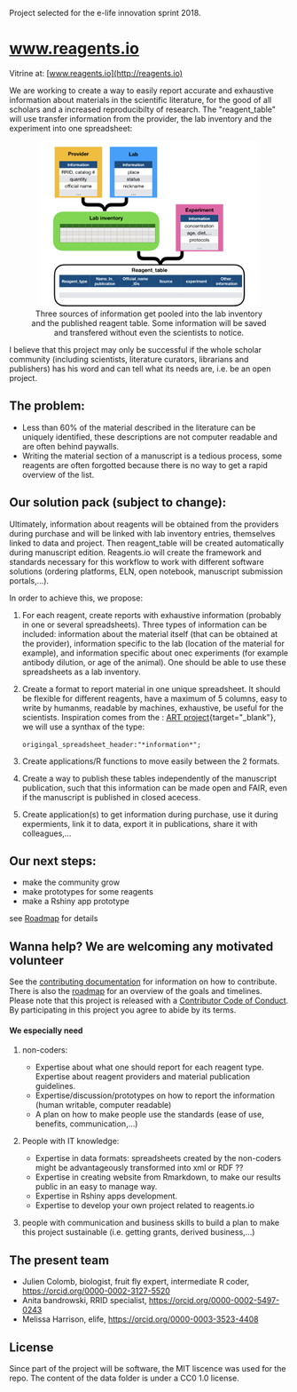 Project selected for the e-life innovation sprint 2018.

# www.reagents.io
Vitrine at:
[www.reagents.io](http://reagents.io)

We are working to create a way to easily report accurate and exhaustive information about materials in the scientific literature, for the good of all scholars and a increased reproducibilty of research. The "reagent_table" will use transfer information from the provider, the lab inventory and the experiment into one spreadsheet:

<center>
<figure>
  <img src="data/figures/Scheme_01.jpeg" alt="" width="400"/>
  <figcaption>Three sources of information get pooled into the lab inventory and the published reagent table. Some information will be saved and transfered without even the scientists to notice.</figcaption>
</figure>
</center>




I believe that this project may only be successful if the whole scholar community (including scientists, literature curators, librarians and publishers) has his word and can tell what its needs are, i.e. be an open project.



## The problem:

- Less than 60% of the material described in the literature can be uniquely identified, these descriptions are not computer readable and are often behind paywalls. 
- Writing the material section of a manuscript is a tedious process, some reagents are often forgotted because there is no way to get a rapid overview of the list.


## Our solution pack (subject to change): 

Ultimately, information about reagents will be obtained from the providers during purchase and will be linked with lab inventory entries, themselves linked to data and project. Then reagent_table will be created automatically during manuscript edition. Reagents.io will create the framework and standards necessary for this workflow to work with different software solutions (ordering platforms, ELN, open notebook, manuscript submission portals,...).

In order to achieve this, we propose:

1. For each reagent, create reports with exhaustive information (probably in one or several spreadsheets). Three types of information can be included: information about the material itself (that can be obtained at the provider), information specific to the lab (location of the material for example), and information specific about onec experiments (for example antibody dilution, or age of the animal). One should be able to use these spreadsheets as a lab inventory.

2. Create a format to report material in one unique spreadsheet. It should be flexible for different reagents, have a maximum of 5 columns, easy to write by humanms, readable by machines, exhaustive, be useful for the scientists. Inspiration comes from the : [ART project](https://wiki.flybase.org/wiki/FlyBase:Author_Reagent_Table_(ART)){target="_blank"}, we will use a synthax of the type:

    ` origingal_spreadsheet_header:"*information*"; `

3. Create applications/R functions to move easily between the 2 formats.

3. Create a way to publish these tables independently of the manuscript publication, such that this information can be made open and FAIR, even if the manuscript is published in closed acecess.   

4. Create application(s) to get information during purchase, use it during expermients, link it to data, export it in publications, share it with colleagues,...

## Our next steps:

- make the community grow
- make prototypes for some reagents
- make a Rshiny app prototype

see [Roadmap](roadmap.md) for details

## Wanna help? We are welcoming any motivated volunteer

See the [contributing documentation](contributing.md) for information on how to
contribute. There is also the [roadmap](roadmap.md) for an overview of the goals 
and timelines. Please note that this project is released with a 
[Contributor Code of Conduct](CONDUCT.md). By participating in this project you
agree to abide by its terms.


#### We especially need 

1. non-coders:
    - Expertise about what one should report for each reagent type. Expertise about reagent providers and material publication guidelines.
    - Expertise/discussion/prototypes on how to report the information (human writable, computer readable)
    - A plan on how to make people use the standards (ease of use, benefits, communication,...)
    
2. People with IT knowledge:   
    - Expertise in data formats: spreadsheets created by the non-coders might be advantageously transformed into xml or RDF ??
    - Expertise in creating website from Rmarkdown, to make our results public in an easy to manage way.
    - Expertise in Rshiny apps development.
    - Expertise to develop your own project related to reagents.io
    
3. people with communication and business skills to build a plan to make this project sustainable (i.e. getting grants, derived business,...)



## The present team

- Julien Colomb, biologist, fruit fly expert, intermediate R coder, https://orcid.org/0000-0002-3127-5520
- Anita bandrowski, RRID specialist, https://orcid.org/0000-0002-5497-0243
- Melissa Harrison, elife,  https://orcid.org/0000-0003-3523-4408




## License

Since part of the project will be software, the MIT liscence was used for the repo. The content of the data folder is under a CC0 1.0 license.
